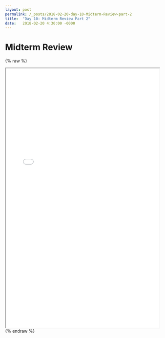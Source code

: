 ```yaml
---
layout: post
permalink: /_posts/2018-02-20-day-10-Midterm-Review-part-2
title:  "Day 10: Midterm Review Part 2"
date:   2018-02-20 4:30:00 -0000
---
```


# Midterm Review

{% raw %}
<iframe src="../_interview/midterm/midterm-review-part-2.pdf" width="100%" height="850">
</iframe>
{% endraw %}